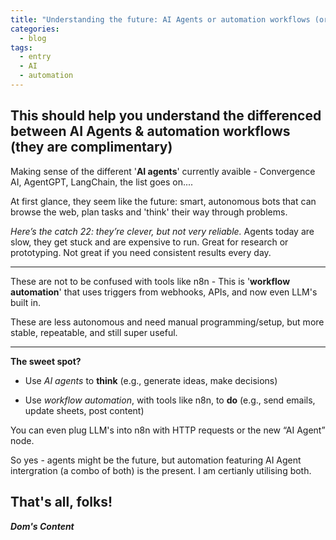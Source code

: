 ```yaml
---
title: "Understanding the future: AI Agents or automation workflows (or both!?)"
categories:
  - blog
tags:
  - entry
  - AI
  - automation
---
```


## This should help you understand the differenced between AI Agents & automation workflows (they are complimentary)<br/>

Making sense of the different '**AI agents**' currently avaible - Convergence AI, AgentGPT, LangChain, the list goes on....

At first glance, they seem like the future: smart, autonomous bots that can browse the web, plan tasks and 'think' their way through problems.

*Here’s the catch 22: they’re clever, but not very reliable.* Agents today are slow, they get stuck and are expensive to run. Great for research or prototyping. Not great if you need consistent results every day.

---

These are not to be confused with tools like n8n - This is '**workflow automation**' that uses triggers from webhooks, APIs, and now even LLM's built in. 

These are less autonomous and need manual programming/setup, but more stable, repeatable, and still super useful.

---

**The sweet spot?**

- Use *AI agents* to **think** (e.g., generate ideas, make decisions)

- Use *workflow automation*, with tools like n8n, to **do** (e.g., send emails, update sheets, post content)

You can even plug LLM's into n8n with HTTP requests or the new “AI Agent” node.

So yes - agents might be the future, but automation featuring AI Agent intergration (a combo of both) is the present. I am certianly utilising both.

## That's all, folks!

_**Dom's Content**_

